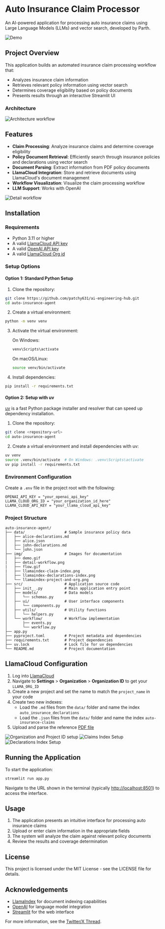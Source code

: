 # Auto Insurance Claim Processor

An AI-powered application for processing auto insurance claims using Large Language Models (LLMs) and vector search, developed by Parth.

![Demo](./img/demo.gif)

## Project Overview

This application builds an automated insurance claim processing workflow that:

- Analyzes insurance claim information
- Retrieves relevant policy information using vector search
- Determines coverage eligibility based on policy documents
- Presents results through an interactive Streamlit UI

### Architecture

![Architecture workflow](./img/flow.gif)

## Features

- **Claim Processing**: Analyze insurance claims and determine coverage eligibility
- **Policy Document Retrieval**: Efficiently search through insurance policies and declarations using vector search
- **Document Parsing**: Extract information from PDF policy documents
- **LlamaCloud Integration**: Store and retrieve documents using LlamaCloud's document management
- **Workflow Visualization**: Visualize the claim processing workflow
- **LLM Support**: Works with OpenAI

![Detail workflow](./img/detail-workflow.png)

## Installation

### Requirements

- Python 3.11 or higher
- A valid [LlamaCloud API key](https://cloud.llamaindex.ai/)
- A valid [OpenAI API key](https://platform.openai.com/api-keys)
- A valid [LlamaCloud Org id](https://cloud.llamaindex.ai/)

### Setup Options

#### Option 1: Standard Python Setup

1. Clone the repository:

```bash
git clone https://github.com/patchy631/ai-engineering-hub.git
cd auto-insurance-agent
```

2. Create a virtual environment:

```bash
python -m venv venv
```

3. Activate the virtual environment:

   On Windows:

   ```bash
   venv\Scripts\activate
   ```

   On macOS/Linux:

   ```bash
   source venv/bin/activate
   ```

4. Install dependencies:

```bash
pip install -r requirements.txt
```

#### Option 2: Setup with uv

[uv](https://github.com/astral-sh/uv) is a fast Python package installer and resolver that can speed up dependency installation.

1. Clone the repository:

```bash
git clone <repository-url>
cd auto-insurance-agent
```

2. Create a virtual environment and install dependencies with uv:

```bash
uv venv
source .venv/bin/activate  # On Windows: .venv\Scripts\activate
uv pip install -r requirements.txt
```

### Environment Configuration

Create a `.env` file in the project root with the following:

```env
OPENAI_API_KEY = "your_openai_api_key"
LLAMA_CLOUD_ORG_ID = "your_organization_id_here"
LLAMA_CLOUD_API_KEY = "your_llama_cloud_api_key"
```

### Project Structure

```text
auto-insurance-agent/
├── data/                  # Sample insurance policy data
│   ├── alice-declarations.md
│   ├── alice.json
│   ├── john-declarations.md
│   └── john.json
├── img/                   # Images for documentation
│   ├── demo.gif
|   ├── detail-workflow.png
|   ├── flow.gif
|   ├── llamaindex-claim-index.png
│   ├── llamaindex-declarations-index.png
│   └── llamaindex-project-and-org.png
├── src/                   # Application source code
│   ├── init__.py          # Main application entry point
│   ├── models/            # Data models
│   │   └── schemas.py
│   ├── ui/                # User interface components
│   │   └── components.py
│   ├── utils/             # Utility functions
│   │   └── helpers.py
│   └── workflow/          # Workflow implementation
│       ├── events.py
│       └── workflow.py
├── app.py
├── pyproject.toml         # Project metadata and dependencies
├── requirements.txt       # Project dependencies
├── uv.lock                # Lock file for uv dependencies
└── README.md              # Project documentation
```

## LlamaCloud Configuration

1. Log into [LlamaCloud](https://cloud.llamaindex.ai/)
2. Navigate to **Settings** > **Organization** > **Organization ID** to get your `LLAMA_ORG_ID`
3. Create a new project and set the name to match the `project_name` in your code
4. Create two new indexes:
   - Load the `.md` files from the `data/` folder and name the index `auto_insurance_declarations`
   - Load the `.json` files from the `data/` folder and name the index `auto-insurance-claims`
5. Upload and parse the reference [PDF file](https://nationalgeneral.com/forms_catalog/CAIP400_03012006_CA.pdf)

![Organization and Project ID setup](./img/llamaindex-project-and-org.png)
![Claims Index Setup](./img/llamaindex-claim-index.png)
![Declarations Index Setup](./img/llamaindex-declarations-index.png)

## Running the Application

To start the application:

```bash
streamlit run app.py
```

Navigate to the URL shown in the terminal (typically [http://localhost:8501](http://localhost:8501)) to access the interface.

## Usage

1. The application presents an intuitive interface for processing auto insurance claims
2. Upload or enter claim information in the appropriate fields
3. The system will analyze the claim against relevant policy documents
4. Review the results and coverage determination

## License

This project is licensed under the MIT License - see the LICENSE file for details.

## Acknowledgements

- [LlamaIndex](https://www.llamaindex.ai/) for document indexing capabilities
- [OpenAI](https://openai.com/) for language model integration
- [Streamlit](https://streamlit.io/) for the web interface

For more information, see the [Twitter/X Thread](https://typefully.com/t/5fBXdnm).
